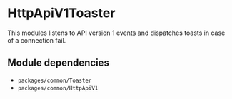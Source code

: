# HttpApiV1Toaster
This modules listens to API version 1 events and dispatches toasts in case of a connection fail.

## Module dependencies
- `packages/common/Toaster`
- `packages/common/HttpApiV1`
